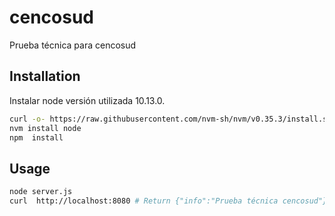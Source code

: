 # cencosud

Prueba técnica para cencosud
## Installation

Instalar node versión utilizada 10.13.0.

```bash
curl -o- https://raw.githubusercontent.com/nvm-sh/nvm/v0.35.3/install.sh | bash
nvm install node
npm  install

```
## Usage

```bash
node server.js
curl  http://localhost:8080 # Return {"info":"Prueba técnica cencosud"}%
```


